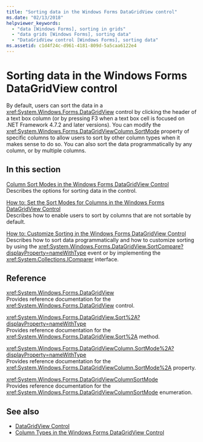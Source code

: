 ```yaml
---
title: "Sorting data in the Windows Forms DataGridView control"
ms.date: "02/13/2018"
helpviewer_keywords: 
  - "data [Windows Forms], sorting in grids"
  - "data grids [Windows Forms], sorting data"
  - "DataGridView control [Windows Forms], sorting data"
ms.assetid: c1d4f24c-d961-4181-809d-5a5caa6122e4
---
```

# Sorting data in the Windows Forms DataGridView control

By default, users can sort the data in a <xref:System.Windows.Forms.DataGridView> control by clicking the header of a text box column (or by pressing F3 when a text box cell is focused on .NET Framework 4.7.2 and later versions). You can modify the <xref:System.Windows.Forms.DataGridViewColumn.SortMode> property of specific columns to allow users to sort by other column types when it makes sense to do so. You can also sort the data programmatically by any column, or by multiple columns.

## In this section

[Column Sort Modes in the Windows Forms DataGridView Control](../../../../docs/framework/winforms/controls/column-sort-modes-in-the-windows-forms-datagridview-control.md)  
Describes the options for sorting data in the control.

[How to: Set the Sort Modes for Columns in the Windows Forms DataGridView Control](../../../../docs/framework/winforms/controls/set-the-sort-modes-for-columns-wf-datagridview-control.md)  
Describes how to enable users to sort by columns that are not sortable by default.

[How to: Customize Sorting in the Windows Forms DataGridView Control](../../../../docs/framework/winforms/controls/how-to-customize-sorting-in-the-windows-forms-datagridview-control.md)  
Describes how to sort data programmatically and how to customize sorting by using the <xref:System.Windows.Forms.DataGridView.SortCompare?displayProperty=nameWithType> event or by implementing the <xref:System.Collections.IComparer> interface.

## Reference

<xref:System.Windows.Forms.DataGridView>  
Provides reference documentation for the <xref:System.Windows.Forms.DataGridView> control.  

<xref:System.Windows.Forms.DataGridView.Sort%2A?displayProperty=nameWithType>  
Provides reference documentation for the <xref:System.Windows.Forms.DataGridView.Sort%2A> method.

<xref:System.Windows.Forms.DataGridViewColumn.SortMode%2A?displayProperty=nameWithType>  
Provides reference documentation for the <xref:System.Windows.Forms.DataGridViewColumn.SortMode%2A> property.

<xref:System.Windows.Forms.DataGridViewColumnSortMode>  
Provides reference documentation for the <xref:System.Windows.Forms.DataGridViewColumnSortMode> enumeration.

## See also

- [DataGridView Control](../../../../docs/framework/winforms/controls/datagridview-control-windows-forms.md)
- [Column Types in the Windows Forms DataGridView Control](../../../../docs/framework/winforms/controls/column-types-in-the-windows-forms-datagridview-control.md)
